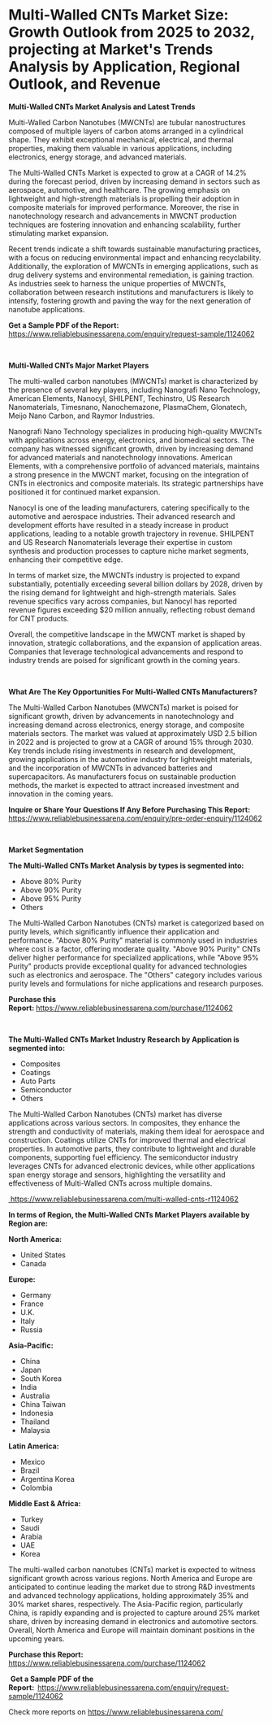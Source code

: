 <p><h1>Multi-Walled CNTs Market Size: Growth Outlook from 2025 to 2032, projecting at Market's Trends Analysis by Application, Regional Outlook, and Revenue</h1></p><p><strong>Multi-Walled CNTs Market Analysis and Latest Trends</strong></p>
<p><p>Multi-Walled Carbon Nanotubes (MWCNTs) are tubular nanostructures composed of multiple layers of carbon atoms arranged in a cylindrical shape. They exhibit exceptional mechanical, electrical, and thermal properties, making them valuable in various applications, including electronics, energy storage, and advanced materials.</p><p>The Multi-Walled CNTs Market is expected to grow at a CAGR of 14.2% during the forecast period, driven by increasing demand in sectors such as aerospace, automotive, and healthcare. The growing emphasis on lightweight and high-strength materials is propelling their adoption in composite materials for improved performance. Moreover, the rise in nanotechnology research and advancements in MWCNT production techniques are fostering innovation and enhancing scalability, further stimulating market expansion.</p><p>Recent trends indicate a shift towards sustainable manufacturing practices, with a focus on reducing environmental impact and enhancing recyclability. Additionally, the exploration of MWCNTs in emerging applications, such as drug delivery systems and environmental remediation, is gaining traction. As industries seek to harness the unique properties of MWCNTs, collaboration between research institutions and manufacturers is likely to intensify, fostering growth and paving the way for the next generation of nanotube applications.</p></p>
<p><strong>Get a Sample PDF of the Report:&nbsp;</strong> <a href="https://www.reliablebusinessarena.com/enquiry/request-sample/1124062?utm_campaign=2383&utm_medium=2&utm_source=Github&utm_content=ia&utm_term=02042025&utm_id=multi-walled-cnts">https://www.reliablebusinessarena.com/enquiry/request-sample/1124062</a></p>
<p>&nbsp;</p>
<p><strong>Multi-Walled CNTs Major Market Players</strong></p>
<p><p>The multi-walled carbon nanotubes (MWCNTs) market is characterized by the presence of several key players, including Nanografi Nano Technology, American Elements, Nanocyl, SHILPENT, Techinstro, US Research Nanomaterials, Timesnano, Nanochemazone, PlasmaChem, Glonatech, Meijo Nano Carbon, and Raymor Industries. </p><p>Nanografi Nano Technology specializes in producing high-quality MWCNTs with applications across energy, electronics, and biomedical sectors. The company has witnessed significant growth, driven by increasing demand for advanced materials and nanotechnology innovations. American Elements, with a comprehensive portfolio of advanced materials, maintains a strong presence in the MWCNT market, focusing on the integration of CNTs in electronics and composite materials. Its strategic partnerships have positioned it for continued market expansion.</p><p>Nanocyl is one of the leading manufacturers, catering specifically to the automotive and aerospace industries. Their advanced research and development efforts have resulted in a steady increase in product applications, leading to a notable growth trajectory in revenue. SHILPENT and US Research Nanomaterials leverage their expertise in custom synthesis and production processes to capture niche market segments, enhancing their competitive edge.</p><p>In terms of market size, the MWCNTs industry is projected to expand substantially, potentially exceeding several billion dollars by 2028, driven by the rising demand for lightweight and high-strength materials. Sales revenue specifics vary across companies, but Nanocyl has reported revenue figures exceeding $20 million annually, reflecting robust demand for CNT products.</p><p>Overall, the competitive landscape in the MWCNT market is shaped by innovation, strategic collaborations, and the expansion of application areas. Companies that leverage technological advancements and respond to industry trends are poised for significant growth in the coming years.</p></p>
<p>&nbsp;</p>
<p><strong>What Are The Key Opportunities For Multi-Walled CNTs Manufacturers?</strong></p>
<p><p>The Multi-Walled Carbon Nanotubes (MWCNTs) market is poised for significant growth, driven by advancements in nanotechnology and increasing demand across electronics, energy storage, and composite materials sectors. The market was valued at approximately USD 2.5 billion in 2022 and is projected to grow at a CAGR of around 15% through 2030. Key trends include rising investments in research and development, growing applications in the automotive industry for lightweight materials, and the incorporation of MWCNTs in advanced batteries and supercapacitors. As manufacturers focus on sustainable production methods, the market is expected to attract increased investment and innovation in the coming years.</p></p>
<p><strong>Inquire or Share Your Questions If Any Before Purchasing This Report:</strong> <a href="https://www.reliablebusinessarena.com/enquiry/pre-order-enquiry/1124062?utm_campaign=2383&utm_medium=2&utm_source=Github&utm_content=ia&utm_term=02042025&utm_id=multi-walled-cnts">https://www.reliablebusinessarena.com/enquiry/pre-order-enquiry/1124062</a></p>
<p>&nbsp;</p>
<p><strong>Market Segmentation</strong></p>
<p><strong>The Multi-Walled CNTs Market Analysis by types is segmented into:</strong></p>
<p><ul><li>Above 80% Purity</li><li>Above 90% Purity</li><li>Above 95% Purity</li><li>Others</li></ul></p>
<p><p>The Multi-Walled Carbon Nanotubes (CNTs) market is categorized based on purity levels, which significantly influence their application and performance. "Above 80% Purity" material is commonly used in industries where cost is a factor, offering moderate quality. "Above 90% Purity" CNTs deliver higher performance for specialized applications, while "Above 95% Purity" products provide exceptional quality for advanced technologies such as electronics and aerospace. The "Others" category includes various purity levels and formulations for niche applications and research purposes.</p></p>
<p><strong>Purchase this Report:&nbsp;</strong><a href="https://www.reliablebusinessarena.com/purchase/1124062?utm_campaign=2383&utm_medium=2&utm_source=Github&utm_content=ia&utm_term=02042025&utm_id=multi-walled-cnts">https://www.reliablebusinessarena.com/purchase/1124062</a></p>
<p>&nbsp;</p>
<p><strong>The Multi-Walled CNTs Market Industry Research by Application is segmented into:</strong></p>
<p><ul><li>Composites</li><li>Coatings</li><li>Auto Parts</li><li>Semiconductor</li><li>Others</li></ul></p>
<p><p>The Multi-Walled Carbon Nanotubes (CNTs) market has diverse applications across various sectors. In composites, they enhance the strength and conductivity of materials, making them ideal for aerospace and construction. Coatings utilize CNTs for improved thermal and electrical properties. In automotive parts, they contribute to lightweight and durable components, supporting fuel efficiency. The semiconductor industry leverages CNTs for advanced electronic devices, while other applications span energy storage and sensors, highlighting the versatility and effectiveness of Multi-Walled CNTs across multiple domains.</p></p>
<p><a href="https://www.reliablebusinessarena.com/multi-walled-cnts-r1124062?utm_campaign=2383&utm_medium=2&utm_source=Github&utm_content=ia&utm_term=02042025&utm_id=multi-walled-cnts">&nbsp;https://www.reliablebusinessarena.com/multi-walled-cnts-r1124062</a></p>
<p><strong>In terms of Region, the Multi-Walled CNTs Market Players available by Region are:</strong></p>
<p>
    <p> <strong> North America: </strong>
        <ul>
            <li>United States</li>
            <li>Canada</li>
        </ul>
        </p> 
    <p> <strong> Europe: </strong>
        <ul>
            <li>Germany</li>
            <li>France</li>
            <li>U.K.</li>
            <li>Italy</li>
            <li>Russia</li>
        </ul>
        </p> 
    <p> <strong> Asia-Pacific: </strong>
        <ul>
            <li>China</li>
            <li>Japan</li>
            <li>South Korea</li>
            <li>India</li>
            <li>Australia</li>
            <li>China Taiwan</li>
            <li>Indonesia</li>
            <li>Thailand</li>
            <li>Malaysia</li>
        </ul>
        </p> 
    <p> <strong> Latin America: </strong>
        <ul>
            <li>Mexico</li>
            <li>Brazil</li>
            <li>Argentina Korea</li>
            <li>Colombia</li>
        </ul>
        </p> 
    <p> <strong> Middle East & Africa: </strong>
        <ul>
            <li>Turkey</li>
            <li>Saudi</li>
            <li>Arabia</li>
            <li>UAE</li>
            <li>Korea</li>
        </ul>
    </p>
    </p>
<p><p>The multi-walled carbon nanotubes (CNTs) market is expected to witness significant growth across various regions. North America and Europe are anticipated to continue leading the market due to strong R&D investments and advanced technology applications, holding approximately 35% and 30% market shares, respectively. The Asia-Pacific region, particularly China, is rapidly expanding and is projected to capture around 25% market share, driven by increasing demand in electronics and automotive sectors. Overall, North America and Europe will maintain dominant positions in the upcoming years.</p></p>
<p><strong>Purchase this Report: </strong><a href="https://www.reliablebusinessarena.com/purchase/1124062?utm_campaign=2383&utm_medium=2&utm_source=Github&utm_content=ia&utm_term=02042025&utm_id=multi-walled-cnts">https://www.reliablebusinessarena.com/purchase/1124062</a></p>
<p>&nbsp;<strong>Get a Sample PDF of the Report:&nbsp;&nbsp;</strong><a href="https://www.reliablebusinessarena.com/enquiry/request-sample/1124062?utm_campaign=2383&utm_medium=2&utm_source=Github&utm_content=ia&utm_term=02042025&utm_id=multi-walled-cnts">https://www.reliablebusinessarena.com/enquiry/request-sample/1124062</a></p>
<p><strong></strong></p>
<p>Check more reports on <a href="https://www.reliablebusinessarena.com/?utm_campaign=2383&utm_medium=2&utm_source=Github&utm_content=ia&utm_term=02042025&utm_id=multi-walled-cnts">https://www.reliablebusinessarena.com/</a></p>